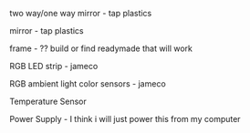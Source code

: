 two way/one way mirror - tap plastics

mirror - tap plastics

frame - ?? build or find readymade that will work

RGB LED strip - jameco 

RGB ambient light color sensors - jameco


Temperature Sensor

Power Supply - I think i will just power this from my computer 

